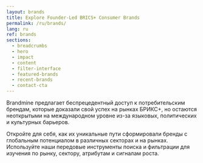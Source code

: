 ```yaml
---
layout: brands
title: Explore Founder-Led BRICS+ Consumer Brands
permalink: /ru/brands/
lang: ru
ref: brands
sections:
  - breadcrumbs
  - hero
  - impact
  - content
  - filter-interface
  - featured-brands
  - recent-brands
  - contact-cta
---
```


Brandmine предлагает беспрецедентный доступ к потребительским брендам, которые доказали свой успех на рынках БРИКС+, но остаются неоткрытыми на международном уровне из-за языковых, политических и культурных барьеров.

Откройте для себя, как их уникальные пути сформировали бренды с глобальным потенциалом в различных секторах и на рынках. Используйте наши передовые инструменты поиска и фильтрации для изучения по рынку, сектору, атрибутам и сигналам роста.

